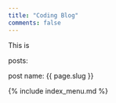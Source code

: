 ```yaml
---
title: "Coding Blog"
comments: false
---
```


This is

posts:

post name: {{ page.slug }}

{% include index_menu.md %}
